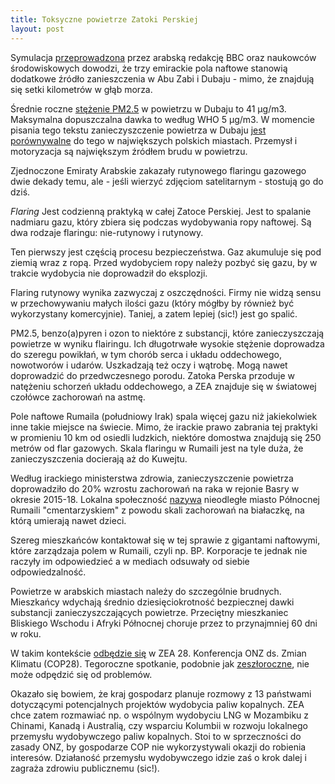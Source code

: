 ```yaml
--- 
title: Toksyczne powietrze Zatoki Perskiej
layout: post
---
```

Symulacja [przeprowadzona](https://www.bbc.com/news/science-environment-67522413) przez arabską redakcję BBC oraz naukowców środowiskowych dowodzi, że trzy emirackie pola naftowe stanowią dodatkowe źródło zanieszczenia w Abu Zabi i Dubaju - mimo, że znajdują się setki kilometrów w głąb morza. 

Średnie roczne [stężenie PM2.5](https://www.thenationalnews.com/uae/environment/2022/09/20/explained-how-much-of-a-problem-is-air-pollution-in-the-uae/) w powietrzu w Dubaju to 41 μg/m3. Maksymalna dopuszczalna dawka to według WHO 5 μg/m3. W momencie pisania tego tekstu zanieczyszczenie powietrza w Dubaju [jest porównywalne](https://www.iqair.com/world-air-quality-ranking) do tego w największych polskich miastach. Przemysł i motoryzacja są największym źródłem brudu w powietrzu. 

Zjednoczone Emiraty Arabskie zakazały rutynowego flaringu gazowego dwie dekady temu, ale - jeśli wierzyć zdjęciom satelitarnym - stostują go do dziś.

_Flaring_ Jest codzienną praktyką w całej Zatoce Perskiej. Jest to spalanie nadmiaru gazu, który zbiera się podczas wydobywania ropy naftowej. Są dwa rodzaje flaringu: nie-rutynowy i rutynowy.  

Ten pierwszy jest częścią procesu bezpieczeństwa. Gaz akumuluje się pod ziemią wraz z ropą. Przed wydobyciem ropy należy pozbyć się gazu, by w trakcie wydobycia nie doprowadził do eksplozji. 

Flaring rutynowy wynika zazwyczaj z oszczędności. Firmy nie widzą sensu w przechowywaniu małych ilości gazu (który mógłby by również być wykorzystany komercyjnie). Taniej, a zatem lepiej (sic!) jest go spalić.

PM2.5, benzo(a)pyren i ozon to niektóre z substancji, które zanieczyszczają powietrze w wyniku flairingu. Ich długotrwałe wysokie stężenie doprowadza do szeregu powikłań, w tym chorób serca i układu oddechowego, nowotworów i udarów. Uszkadzają też oczy i wątrobę. Mogą nawet doprowadzić do przedwczesnego porodu. Zatoka Perska przoduje w natężeniu schorzeń układu oddechowego, a ZEA znajduje się w światowej czołówce zachorowań na astmę. 

Pole naftowe Rumaila (południowy Irak) spala więcej gazu niż jakiekolwiek inne takie miejsce na świecie. Mimo, że irackie prawo zabrania tej praktyki w promieniu 10 km od osiedli ludzkich, niektóre domostwa znajdują się 250 metrów od flar gazowych. Skala flaringu w Rumaili jest na tyle duża, że zanieczyszczenia docierają aż do Kuwejtu. 

Według irackiego ministerstwa zdrowia, zanieczyszczenie powietrza doprowadziło do 20% wzrostu zachorowań na raka w rejonie Basry w okresie 2015-18. Lokalna społeczność [nazywa](https://www.bbc.co.uk/news/science-environment-63083634) nieodległe miasto Północnej Rumaili "cmentarzyskiem" z powodu skali zachorowań na białaczkę, na którą umierają nawet dzieci. 

Szereg mieszkańców kontaktował się w tej sprawie z gigantami naftowymi, które zarządzaja polem w Rumaili, czyli np. BP. Korporacje te jednak nie raczyły im odpowiedzieć a w mediach odsuwały od siebie odpowiedzalność. 

Powietrze w arabskich miastach należy do szczególnie brudnych. Mieszkańcy wdychają średnio dziesięciokrotność bezpiecznej dawki substancji zanieczyszczających powietrze. Przeciętny mieszkaniec Bliskiego Wschodu i Afryki Północnej choruje przez to przynajmniej 60 dni w roku. 

W takim kontekście [odbędzie się](https://www.bbc.co.uk/news/science-environment-67508331) w ZEA 28. Konferencja ONZ ds. Zmian Klimatu (COP28). Tegoroczne spotkanie, podobnie jak [zeszłoroczne](https://abumarkey.github.io/arabizmy/egipt-klimat-cop27/), nie może odpędzić się od problemów.

Okazało się bowiem, że kraj gospodarz planuje rozmowy z 13 państwami dotyczącymi potencjalnych projektów wydobycia paliw kopalnych. ZEA chce zatem rozmawiać np. o wspólnym wydobyciu LNG w Mozambiku z Chinami, Kanadą i Australią, czy wsparciu Kolumbii w rozwoju lokalnego przemysłu wydobywczego paliw kopalnych. Stoi to w sprzeczności do zasady ONZ, by gospodarze COP nie wykorzystywali okazji do robienia interesów. Działaność przemysłu wydobywczego idzie zaś o krok dalej i zagraża zdrowiu publicznemu (sic!).
